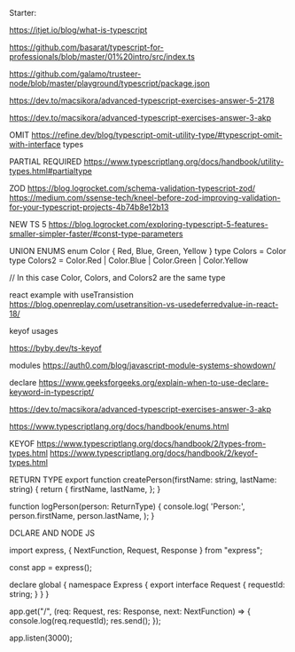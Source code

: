 Starter:

https://itjet.io/blog/what-is-typescript

https://github.com/basarat/typescript-for-professionals/blob/master/01%20intro/src/index.ts

https://github.com/galamo/trusteer-node/blob/master/playground/typescript/package.json

https://dev.to/macsikora/advanced-typescript-exercises-answer-5-2178

https://dev.to/macsikora/advanced-typescript-exercises-answer-3-akp

OMIT
https://refine.dev/blog/typescript-omit-utility-type/#typescript-omit-with-interface
types

PARTIAL REQUIRED
https://www.typescriptlang.org/docs/handbook/utility-types.html#partialtype


ZOD
https://blog.logrocket.com/schema-validation-typescript-zod/
https://medium.com/ssense-tech/kneel-before-zod-improving-validation-for-your-typescript-projects-4b74b8e12b13


NEW TS 5
https://blog.logrocket.com/exploring-typescript-5-features-smaller-simpler-faster/#const-type-parameters


UNION ENUMS
enum Color { Red, Blue, Green, Yellow }
type Colors = Color
type Colors2 = Color.Red | Color.Blue | Color.Green | Color.Yellow

// In this case Color, Colors, and Colors2 are the same type


react example with useTransistion
https://blog.openreplay.com/usetransition-vs-usedeferredvalue-in-react-18/


keyof usages

https://byby.dev/ts-keyof


modules
https://auth0.com/blog/javascript-module-systems-showdown/

declare
https://www.geeksforgeeks.org/explain-when-to-use-declare-keyword-in-typescript/








https://dev.to/macsikora/advanced-typescript-exercises-answer-3-akp

https://www.typescriptlang.org/docs/handbook/enums.html



KEYOF 
https://www.typescriptlang.org/docs/handbook/2/types-from-types.html
https://www.typescriptlang.org/docs/handbook/2/keyof-types.html


RETURN TYPE
export function createPerson(firstName: string, lastName: string) {
  return {
    firstName,
    lastName,
  };
}

function logPerson(person: ReturnType<typeof createPerson>) {
  console.log(
    'Person:',
    person.firstName,
    person.lastName,
  );
}




DCLARE AND NODE JS

import express, { NextFunction, Request, Response } from "express";

const app = express();

declare global {
  namespace Express {
    export interface Request {
      requestId: string;
    }
  }
}





app.get("/", (req: Request, res: Response, next: NextFunction) => {
  console.log(req.requestId);
  res.send();
});

app.listen(3000);

